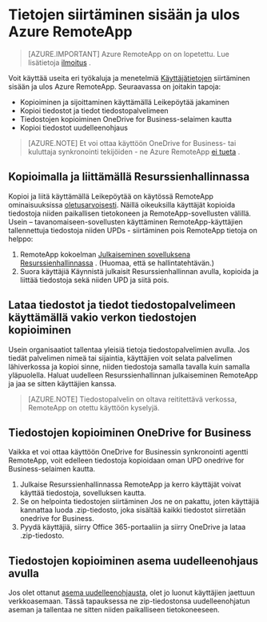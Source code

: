 
<properties
    pageTitle="Siirtää käyttäjätiedot Azure RemoteApp | Microsoft Azure"
    description="Opi siirtämään Azure RemoteApp-ja uloskirjautuminen käyttäjätiedot."
    services="remoteapp"
    documentationCenter=""
    authors="lizap"
    manager="mbaldwin" />

<tags
    ms.service="remoteapp"
    ms.workload="compute"
    ms.tgt_pltfrm="na"
    ms.devlang="na"
    ms.topic="article"
    ms.date="08/15/2016"
    ms.author="elizapo" />



# <a name="how-to-migrate-data-into-and-out-of-azure-remoteapp"></a>Tietojen siirtäminen sisään ja ulos Azure RemoteApp

> [AZURE.IMPORTANT]
> Azure RemoteApp on on lopetettu. Lue lisätietoja [ilmoitus](https://go.microsoft.com/fwlink/?linkid=821148) .

Voit käyttää useita eri työkaluja ja menetelmiä [Käyttäjätietojen](remoteapp-upd.md) siirtäminen sisään ja ulos Azure RemoteApp. Seuraavassa on joitakin tapoja:

- Kopioiminen ja sijoittaminen käyttämällä Leikepöytää jakaminen
- Kopioi tiedostot ja tiedot tiedostopalvelimeen
- Tiedostojen kopioiminen OneDrive for Business-selaimen kautta
- Kopioi tiedostot uudelleenohjaus

>[AZURE.NOTE] 
> Et voi ottaa käyttöön OneDrive for Business- tai kuluttaja synkronointi tekijöiden - ne Azure RemoteApp [ei tueta](remoteapp-onedrive.md) .

## <a name="use-copy-and-paste-in-file-explorer"></a>Kopioimalla ja liittämällä Resurssienhallinnassa

Kopioi ja liitä käyttämällä Leikepöytää on käytössä RemoteApp ominaisuuksissa [oletusarvoisesti](remoteapp-redirection.md). Näillä oikeuksilla käyttäjät kopioida tiedostoja niiden paikallisen tietokoneen ja RemoteApp-sovellusten välillä. Usein – tavanomaiseen-sovellusten käyttäminen RemoteApp-käyttäjien tallennettuja tiedostoja niiden UPDs - siirtäminen pois RemoteApp tietoja on helppo:

1. RemoteApp kokoelman [Julkaiseminen sovelluksena Resurssienhallinnassa](remoteapp-publish.md) . (Huomaa, että se hallintatehtävän.)
2. Suora käyttäjiä Käynnistä julkaisit Resurssienhallinnan avulla, kopioida ja liittää tiedostoja sekä niiden UPD ja siitä pois.

## <a name="upload-files-and-data-to-a-file-server-by-using-standard-network-file-copy"></a>Lataa tiedostot ja tiedot tiedostopalvelimeen käyttämällä vakio verkon tiedostojen kopioiminen

Usein organisaatiot tallentaa yleisiä tietoja tiedostopalvelimien avulla. Jos tiedät palvelimen nimeä tai sijaintia, käyttäjien voit selata palvelimen lähiverkossa ja kopioi sinne, niiden tiedostoja samalla tavalla kuin samalla yläpuolella. Haluat uudelleen Resurssienhallinnan julkaiseminen RemoteApp ja jaa se sitten käyttäjien kanssa.

>[AZURE.NOTE] 
> Tiedostopalvelin on oltava reititettävä verkossa, RemoteApp on otettu käyttöön kyselyjä.

## <a name="copy-files-to-onedrive-for-business"></a>Tiedostojen kopioiminen OneDrive for Business
Vaikka et voi ottaa käyttöön OneDrive for Businessin synkronointi agentti RemoteApp, voit edelleen tiedostoja kopioidaan oman UPD onedrive for Business-selaimen kautta. 

1. Julkaise Resurssienhallinnassa RemoteApp ja kerro käyttäjät voivat käyttää tiedostoja, sovelluksen kautta. 
2. Se on helpointa tiedostojen siirtäminen Jos ne on pakattu, joten käyttäjiä kannattaa luoda .zip-tiedosto, joka sisältää kaikki tiedostot siirretään onedrive for Business.
3. Pyydä käyttäjiä, siirry Office 365-portaaliin ja siirry OneDrive ja lataa .zip-tiedosto.

## <a name="copy-files-by-using-drive-redirection"></a>Tiedostojen kopioiminen asema uudelleenohjaus avulla

Jos olet ottanut [asema uudelleenohjausta](remoteapp-redirection.md), olet jo luonut käyttäjien jaettuun verkkoasemaan. Tässä tapauksessa ne zip-tiedostonsa uudelleenohjatun aseman ja tallentaa ne sitten niiden paikalliseen tietokoneeseen.